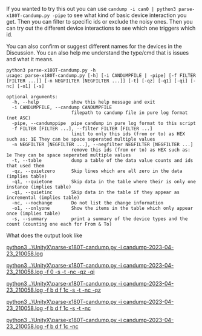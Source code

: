 If you wanted to try this out you can use `candump -i can0 | python3 parse-x180T-candump.py -pipe` to see what kind of basic device interaction you get.
Then you can filter to specific ids or exclude the noisy ones.  Then you can try out the different device interactions to see which one triggers which id.

You can also confirm or suggest different names for the devices in the Discussion.  You can also help me understand the type/cmd that is issues and what it means.


```
python3 parse-x180T-candump.py -h
usage: parse-x180T-candump.py [-h] [-i CANDUMPFILE | -pipe] [-f FILTER [FILTER ...]] [-n NEGFILTER [NEGFILTER ...]] [-t] [-qz] [-q1] [-qi] [-nc] [-o1] [-s]

optional arguments:
  -h, --help            show this help message and exit
  -i CANDUMPFILE, --candump CANDUMPFILE
                        filepath to candump file in pure log format (not ASC)
  -pipe, --candumppipe  pipe candump in pure log format to this script
  -f FILTER [FILTER ...], --filter FILTER [FILTER ...]
                        limit to only this ids (from or to) as HEX such as: 1E They can be space seperated multiple values
  -n NEGFILTER [NEGFILTER ...], --negfilter NEGFILTER [NEGFILTER ...]
                        remove this ids (from or to) as HEX such as: 1e They can be space seperated multiple values
  -t, --table           dump a table of the data value counts and ids that used them
  -qz, --quietzero      Skip lines which are all zero in the data (implies table)
  -q1, --quietone       Skip data in the table where their is only one instance (implies table)
  -qi, --quietinc       Skip data in the table if they appear as incremental (implies table)
  -nc, --nochange       Do not list the change information
  -o1, --onlyone        Show the items in the table which only appear once (implies table)
  -s, --summary         print a summary of the device types and the count (counting one each for From & To)
```
What does the output look like

[python3 ..\UnityX\parse-x180T-candump.py -i candump-2023-04-23_210058.log](23_210058.txt)

[python3 ..\UnityX\parse-x180T-candump.py -i candump-2023-04-23_210058.log -f  0 -s -t -nc -qz -qi ](23_210058-f_0-nc-s-t-qz-qi.txt)

[python3 ..\UnityX\parse-x180T-candump.py -i candump-2023-04-23_210058.log -f  b d f 1c -s -t -nc -qz](23_210058-f_b_d_f_1c-nc-s-t-qz.txt)

[python3 ..\UnityX\parse-x180T-candump.py -i candump-2023-04-23_210058.log -f  b d f 1c -s -t -nc](23_210058-f_b_d_f_1c-nc-s-t-qz.txt)

[python3 ..\UnityX\parse-x180T-candump.py -i candump-2023-04-23_210058.log -f  b d f 1c -nc](23_210058-f_b_d_f_1c-nc.txt)